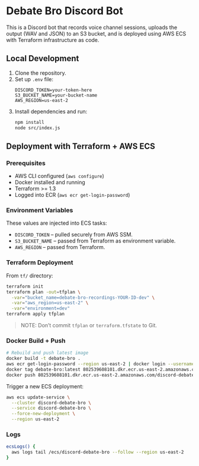 # Debate Bro Discord Bot

This is a Discord bot that records voice channel sessions, uploads the output (WAV and JSON) to an S3 bucket, and is deployed using AWS ECS with Terraform infrastructure as code.

## Local Development

1. Clone the repository.
2. Set up `.env` file:
   ```env
   DISCORD_TOKEN=your-token-here
   S3_BUCKET_NAME=your-bucket-name
   AWS_REGION=us-east-2
   ```
3. Install dependencies and run:
   ```bash
   npm install
   node src/index.js
   ```

## Deployment with Terraform + AWS ECS

### Prerequisites

- AWS CLI configured (`aws configure`)
- Docker installed and running
- Terraform >= 1.3
- Logged into ECR (`aws ecr get-login-password`)

### Environment Variables

These values are injected into ECS tasks:

- `DISCORD_TOKEN` – pulled securely from AWS SSM.
- `S3_BUCKET_NAME` – passed from Terraform as environment variable.
- `AWS_REGION` – passed from Terraform.

### Terraform Deployment

From `tf/` directory:

```bash
terraform init
terraform plan -out=tfplan \
  -var="bucket_name=debate-bro-recordings-YOUR-ID-dev" \
  -var="aws_region=us-east-2" \
  -var="environment=dev"
terraform apply tfplan
```

> NOTE: Don’t commit `tfplan` or `terraform.tfstate` to Git.

### Docker Build + Push

```bash
# Rebuild and push latest image
docker build -t debate-bro .
aws ecr get-login-password --region us-east-2 | docker login --username AWS --password-stdin 802539608101.dkr.ecr.us-east-2.amazonaws.com/discord-debate-bro
docker tag debate-bro:latest 802539608101.dkr.ecr.us-east-2.amazonaws.com/discord-debate-bro:latest
docker push 802539608101.dkr.ecr.us-east-2.amazonaws.com/discord-debate-bro:latest
```

Trigger a new ECS deployment:
```bash
aws ecs update-service \
  --cluster discord-debate-bro \
  --service discord-debate-bro \
  --force-new-deployment \
  --region us-east-2
```

### Logs

```bash
ecsLogs() {
  aws logs tail /ecs/discord-debate-bro --follow --region us-east-2
}
```